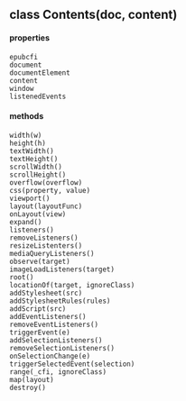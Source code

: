 ## class Contents(doc, content)  
  #### properties  
	epubcfi  
	document  
	documentElement  
	content  
	window  
	listenedEvents  
  #### methods  
    width(w)  
    height(h)  
    textWidth()  
    textHeight()  
    scrollWidth()  
    scrollHeight()  
    overflow(overflow)  
    css(property, value)  
    viewport()  
    layout(layoutFunc)  
    onLayout(view)  
    expand()  
    listeners()  
    removeListeners()  
    resizeListenters()  
    mediaQueryListeners()  
    observe(target)  
    imageLoadListeners(target)  
    root()  
    locationOf(target, ignoreClass)  
    addStylesheet(src)  
    addStylesheetRules(rules)  
    addScript(src)  
    addEventListeners()  
    removeEventListeners()  
    triggerEvent(e)  
    addSelectionListeners()  
    removeSelectionListeners()  
    onSelectionChange(e)  
    triggerSelectedEvent(selection)  
    range(_cfi, ignoreClass)  
    map(layout)  
    destroy()  